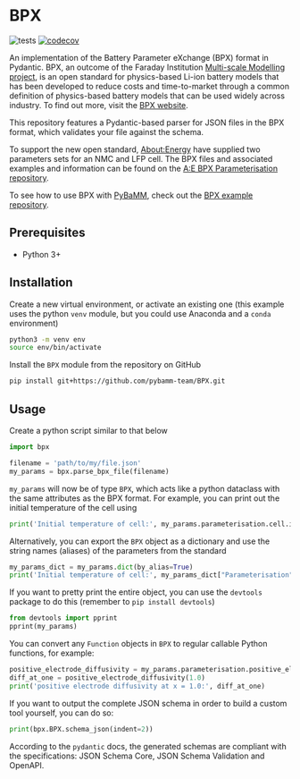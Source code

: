 # BPX
![tests](https://github.com/pybamm-team/BPX/actions/workflows/test.yml/badge.svg)
[![codecov](https://codecov.io/gh/pybamm-team/BPX/branch/main/graph/badge.svg?token=Krv0JW3gYZ)](https://codecov.io/gh/pybamm-team/BPX)

An implementation of the Battery Parameter eXchange (BPX) format in Pydantic. BPX, an outcome of the Faraday Institution [Multi-scale Modelling project](https://www.faraday.ac.uk/research/lithium-ion/battery-system-modelling/), is an open standard for physics-based Li-ion battery models that has been developed to reduce costs and time-to-market through a common definition of physics-based battery models that can be used widely across industry. To find out more, visit the [BPX website](https://bpxstandard.com/).

This repository features a Pydantic-based parser for JSON files in the BPX format, which validates your file against the schema.

To support the new open standard, [About:Energy](https://www.aboutenergy.io/) have supplied two parameters sets for an NMC and LFP cell. The BPX files and associated examples and information can be found on the [A:E BPX Parameterisation repository](https://github.com/About-Energy-OpenSource/About-Energy-BPX-Parameterisation/).

To see how to use BPX with [PyBaMM](https://www.pybamm.org/), check out the [BPX example repository](https://github.com/pybamm-team/bpx-example).
## Prerequisites

- Python 3+

## Installation

Create a new virtual environment, or activate an existing one (this example uses the python `venv` module, but you could use Anaconda and a `conda` environment)

```bash
python3 -m venv env
source env/bin/activate
```

Install the `BPX` module from the repository on GitHub

```bash
pip install git+https://github.com/pybamm-team/BPX.git
```

## Usage

Create a python script similar to that below

```python
import bpx

filename = 'path/to/my/file.json'
my_params = bpx.parse_bpx_file(filename)
```

`my_params` will now be of type `BPX`, which acts like a python dataclass with the same attributes as the BPX format. For example, you can print out the initial temperature of the cell using

```python
print('Initial temperature of cell:', my_params.parameterisation.cell.initial_temperature)
```

Alternatively, you can export the `BPX` object as a dictionary and use the string names (aliases) of the parameters from the standard
```python
my_params_dict = my_params.dict(by_alias=True)
print('Initial temperature of cell:', my_params_dict["Parameterisation"]["Cell"]["Initial temperature [K]"])
```

If you want to pretty print the entire object, you can use the `devtools` package to do this (remember to `pip install devtools`)

```python
from devtools import pprint
pprint(my_params)
```

You can convert any `Function` objects in `BPX` to regular callable Python functions, for example:

```python
positive_electrode_diffusivity = my_params.parameterisation.positive_electrode.diffusivity.to_python_function()
diff_at_one = positive_electrode_diffusivity(1.0)
print('positive electrode diffusivity at x = 1.0:', diff_at_one)
```

If you want to output the complete JSON schema in order to build a custom tool yourself, you can do so:

```python
print(bpx.BPX.schema_json(indent=2))
```

According to the `pydantic` docs, the generated schemas are compliant with the specifications: JSON Schema Core, JSON Schema Validation and OpenAPI.
